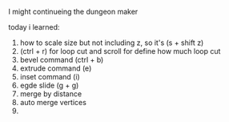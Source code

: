 I might continueing the dungeon maker

today i learned:
1. how to scale size but not including z, so it's (s + shift z)
2. (ctrl + r) for loop cut and scroll for define how much loop cut
3. bevel command (ctrl + b)
4. extrude command (e)
5. inset command (i)
6. egde slide (g + g)
7. merge by distance
8. auto merge vertices
9. 